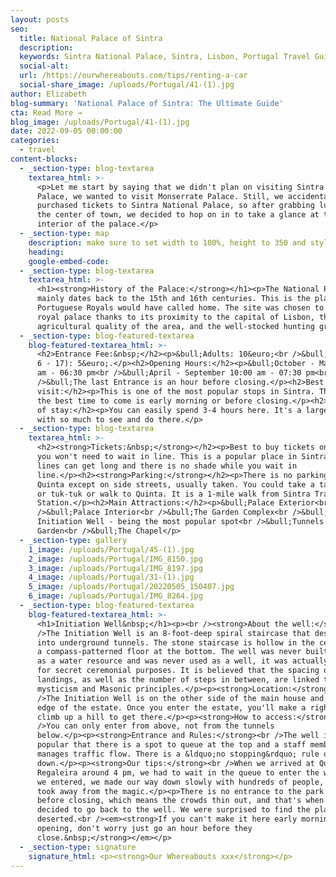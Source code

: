 ```yaml
---
layout: posts
seo:
  title: National Palace of Sintra
  description:
  keywords: Sintra National Palace, Sintra, Lisbon, Portugal Travel Guide.
  social-alt:
  url: /https://ourwhereabouts.com/tips/renting-a-car
  social-share_image: /uploads/Portugal/41-(1).jpg
author: Elizabeth
blog-summary: 'National Palace of Sintra: The Ultimate Guide'
cta: Read More →
blog_image: /uploads/Portugal/41-(1).jpg
date: 2022-09-05 00:00:00
categories:
  - travel
content-blocks:
  - _section-type: blog-textarea
    textarea_html: >-
      <p>Let me start by saying that we didn't plan on visiting Sintra National
      Palace, we wanted to visit Monserrate Palace. Still, we accidentally
      purchased tickets to Sintra National Palace, so after grabbing lunch in
      the center of town, we decided to hop on in to take a glance at the
      interior of the palace.</p>
  - _section-type: map
    description: make sure to set width to 100%, height to 350 and style to border 2
    heading:
    google-embed-code:
  - _section-type: blog-textarea
    textarea_html: >-
      <h1><strong>History of the Palace:</strong></h1><p>The National Palace
      mainly dates back to the 15th and 16th centuries. This is the place that
      Portuguese Royals would have called home. The site was chosen to be a
      royal palace thanks to its proximity to the capital of Lisbon, the
      agricultural quality of the area, and the well-stocked hunting ground.</p>
  - _section-type: blog-featured-textarea
    blog-featured-textarea_html: >-
      <h2>Entrance Fee:&nbsp;</h2><p>&bull;Adults: 10&euro;<br />&bull;Kids (age
      6 - 17): 5&euro;.</p><h2>Opening Hours:</h2><p>&bull;October - March 10:00
      am - 06:30 pm<br />&bull;April - September 10:00 am - 07:30 pm<br
      />&bull;The last Entrance is an hour before closing.</p><h2>Best time to
      visit:</h2><p>This is one of the most popular stops in Sintra. Therefore,
      the best time to come is early morning or before closing.</p><h2>Duration
      of stay:</h2><p>You can easily spend 3-4 hours here. It's a large complex
      with so much to see and do there.</p>
  - _section-type: blog-textarea
    textarea_html: >-
      <h2><strong>Tickets:&nbsp;</strong></h2><p>Best to buy tickets online so
      you won't need to wait in line. This is a popular place in Sintra and the
      lines can get long and there is no shade while you wait in
      line.</p><h2><strong>Parking:</strong></h2><p>There is no parking at
      Quinta except on side streets, usually taken. You could take a taxi, bus,
      or tuk-tuk or walk to Quinta. It is a 1-mile walk from Sintra Train
      Station.</p><h2>Main Attractions:</h2><p>&bull;Palace Exterior<br
      />&bull;Palace Interior<br />&bull;The Garden Complex<br />&bull;The
      Initiation Well - being the most popular spot<br />&bull;Tunnels in the
      Garden<br />&bull;The Chapel</p>
  - _section-type: gallery
    1_image: /uploads/Portugal/45-(1).jpg
    2_image: /uploads/Portugal/IMG_8150.jpg
    3_image: /uploads/Portugal/IMG_8197.jpg
    4_image: /uploads/Portugal/31-(1).jpg
    5_image: /uploads/Portugal/20220505_150407.jpg
    6_image: /uploads/Portugal/IMG_8264.jpg
  - _section-type: blog-featured-textarea
    blog-featured-textarea_html: >-
      <h1>Initiation Well&nbsp;</h1><p><br /><strong>About the well:</strong><br
      />The Initiation Well is an 8-foot-deep spiral staircase that descends
      into underground tunnels. The stone staircase is hollow in the center with
      a compass-patterned floor at the bottom. The well was never built to serve
      as a water resource and was never used as a well, it was actually built
      for secret ceremonial purposes. It is believed that the spacing of these
      landings, as well as the number of steps in between, are linked to Tarot
      mysticism and Masonic principles.</p><p><strong>Location:</strong><br
      />The Initiation Well is on the other side of the main house and near the
      edge of the estate. Once you enter the estate, you'll make a right and
      climb up a hill to get there.</p><p><strong>How to access:</strong><br
      />You can only enter from above, not from the tunnels
      below.</p><p><strong>Entrance and Rules:</strong><br />The well is so
      popular that there is a spot to queue at the top and a staff member
      manages traffic flow. There is a &ldquo;no stopping&rdquo; rule on the way
      down.</p><p><strong>Our tips:</strong><br />When we arrived at Quinta da
      Regaleira around 4 pm, we had to wait in the queue to enter the well. Once
      we entered, we made our way down slowly with hundreds of people, which
      took away from the magic.</p><p>There is no entrance to the park an hour
      before closing, which means the crowds thin out, and that's when we
      decided to go back to the well. We were surprised to find the place
      deserted.<br /><em><strong>If you can't make it here early morning for
      opening, don't worry just go an hour before they
      close.&nbsp;</strong></em></p>
  - _section-type: signature
    signature_html: <p><strong>Our Whereabouts xxx</strong></p>
---
```

